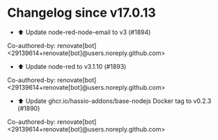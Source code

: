 # Changelog since v17.0.13
- ⬆️ Update node-red-node-email to v3 (#1894)

Co-authored-by: renovate[bot] <29139614+renovate[bot]@users.noreply.github.com> 
- ⬆️ Update node-red to v3.1.10 (#1893)

Co-authored-by: renovate[bot] <29139614+renovate[bot]@users.noreply.github.com> 
- ⬆️ Update ghcr.io/hassio-addons/base-nodejs Docker tag to v0.2.3 (#1890)

Co-authored-by: renovate[bot] <29139614+renovate[bot]@users.noreply.github.com> 
